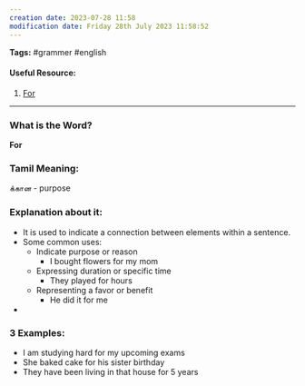 ```yaml
---
creation date: 2023-07-28 11:58
modification date: Friday 28th July 2023 11:58:52
---
```


**Tags:** #grammer #english 

#### Useful Resource:
1. [For](https://dictionary.cambridge.org/grammar/british-grammar/for)

--------------------------------------

### What is the Word?

**For**


### Tamil Meaning:

க்கான - purpose

### Explanation about it:

* It is used to indicate a connection between elements within a sentence.
* Some common uses:
	* Indicate purpose or reason
		* I bought flowers for my mom
	* Expressing duration or specific time
		* They played for hours
	* Representing a favor or benefit
		* He did it for me
* 
### 3 Examples:

* I am studying hard for my upcoming exams
* She baked cake for his sister birthday
* They have been living in that house for 5 years


